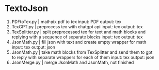 # TextoJson


1. PDFtoTex.py |
mathpix pdf to tex
input: PDF
output: tex
2. TexGPT.py |
preprocess tex with chatgpt api
input: tex
output: tex
3. TexSplitter.py |
split preprocessed tex for text and math blocks and replying with a sequence of separate blocks
input: tex
output: tex
4. JsonMath.py |
fill json with text and create empty wrapper for math
input: tex
output: json
5. JsonMath.py |
take math blocks from TexSplitter and send them to gpt to reply with separate wrappers for each of them
input: tex
output: json
6. JsonMerge.py |
merge JsonMath and JsonMath, not finished
